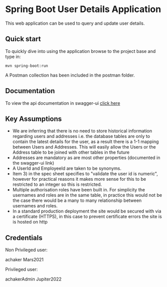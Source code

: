 # Spring Boot User Details Application

This web application can be used to query and update user details.

## Quick start

To quickly dive into using the application browse to the project base and type in: 
```maven
mvn spring-boot:run
```
A Postman collection has been included in the postman folder.

## Documentation
To view the api documentation in swagger-ui [click here](http://localhost:8080/swagger-ui.html)

## Key Assumptions
- We are inferring that there is no need to store historical information regarding users and addresses i.e. the database tables are only to contain the latest details for the user, as a result there is a 1-1 mapping between Users and Addresses. This will easily allow the Users or the Address table to be joined with other tables in the future
- Addresses are mandatory as are most other properties (documented in the swagger-ui link)
- A UserId and EmployeeId are taken to be synonyms.
- Item 3) in the spec sheet specifies to "validate the user id is numeric", however for practical reasons it makes more sense for this to be restricted to an integer so this is restricted.
- Multiple authorisation roles have been built in. For simplicity the usernames and roles are in the same table, in practice this would not be the case there would be a many to many relationship between usernames and roles.
- In a standard production deployment the site would be secured with via a certificate (HTTPS), in this case to prevent certificate errors the site is is hosted on http

## Credentials
Non Privileged user: 

achaker Mars2021

Privileged user: 

achakerAdmin Jupiter2022